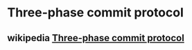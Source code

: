 # Three-phase commit protocol



## wikipedia [Three-phase commit protocol](https://en.wikipedia.org/wiki/Three-phase_commit_protocol)